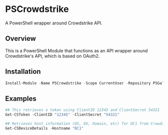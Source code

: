 # PSCrowdstrike

A PowerShell wrapper around Crowdstrike API.

## Overview

This is a PowerShell Module that functions as an API wrapper around Crowdstrike's API, which
is based on OAuth2.

## Installation

```powershell
Install-Module -Name PSCrowdstrike -Scope CurrentUser -Repository PSGallery
```

## Examples

```powershell
## This retrieves a token using ClientID 12345 and ClientSecret 54321
Get-CSToken -ClientID "12345" -ClientSecret "54321"

## Retrieves host information (OS, OU, Domain, etc) for DC1 from Crowdstrike API.
Get-CSDeviceDetails -Hostname "DC1"
```
